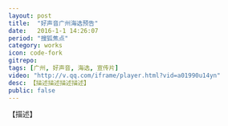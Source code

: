 ```yaml
---
layout: post
title:  "好声音广州海选预告"
date:   2016-1-1 14:26:07
period: "搜狐焦点"
category: works
icon: code-fork
gitrepo: 
tags: [广州, 好声音, 海选, 宣传片]
video: "http://v.qq.com/iframe/player.html?vid=a01990u14yn"
desc: 【描述描述描述描述】
public: false
---
```

【描述】
<tcvideo src="http://v.qq.com/iframe/player.html?vid=a01990u14yn"></tcvideo>
